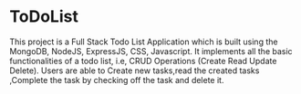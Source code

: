 # ToDoList
This project is a Full Stack Todo List Application which is built using the MongoDB, NodeJS, ExpressJS, CSS, Javascript. It implements all the basic functionalities of a todo list, i.e, CRUD Operations (Create Read Update Delete).  Users are able to Create new tasks,read the created tasks ,Complete the task by checking off the task and delete it.
